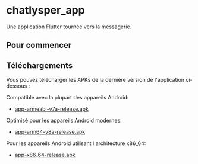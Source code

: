 # chatlysper_app

Une application Flutter tournée vers la messagerie.

## Pour commencer

## Téléchargements

Vous pouvez télécharger les APKs de la dernière version de l'application ci-dessous :

Compatible avec la plupart des appareils Android:
- [app-armeabi-v7a-release.apk](build/app/outputs/apk/release/app-armeabi-v7a-release.apk)

Optimisé pour les appareils Android modernes:
- [app-arm64-v8a-release.apk](build/app/outputs/apk/release/app-arm64-v8a-release.apk)

Pour les appareils Android utilisant l'architecture x86_64:
- [app-x86_64-release.apk](build/app/outputs/apk/release/app-x86_64-release.apk)